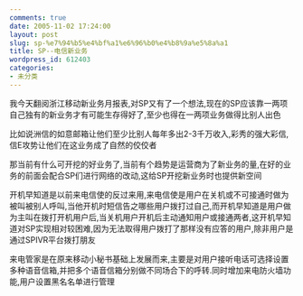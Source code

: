 ```yaml
---
comments: true
date: 2005-11-02 17:24:00
layout: post
slug: sp-%e7%94%b5%e4%bf%a1%e6%96%b0%e4%b8%9a%e5%8a%a1
title: SP--电信新业务
wordpress_id: 612403
categories:
- 未分类
---
```


我今天翻阅浙江移动新业务月报表,对SP又有了一个想法,现在的SP应该靠一两项自己独有的新业务才有可能生存得好了,至少也得在一两项业务做得比别人出色

比如说洲信的如意邮箱让他们至少比别人每年多出2-3千万收入,彩秀的强大彩信,信E攻势让他们在这业务成了自然的佼佼者

那当前有什么可开挖的好业务了,当前有个趋势是运营商为了新业务的量,在好的业务的前面会配合SP们进行网络的改动,这给SP开挖新业务时也提供新空间

开机早知道是以前来电信使的反过来用,来电信使是用户在关机或不可接通时做为被叫被别人呼叫,当他开机时短信告之哪些用户拨打过自己,而开机早知道是用户做为主叫在拨打开机用户后,当关机用户开机后主动通知用户或接通两者,这开机早知道对SP实现相对较困难,因为无法取得用户拨打了那样没有应答的用户,除非用户是通过SPIVR平台拨打朋友

来电管家是在原来移动小秘书基础上发展而来,主要是对用户接听电话可选择设置多种语音信箱,并把多个语音信箱分别做不同场合下的呼转.同时增加来电防火墙功能,用户设置黑名名单进行管理
